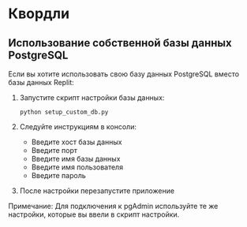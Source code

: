 
# Квордли

## Использование собственной базы данных PostgreSQL

Если вы хотите использовать свою базу данных PostgreSQL вместо базы данных Replit:

1. Запустите скрипт настройки базы данных:
   ```
   python setup_custom_db.py
   ```

2. Следуйте инструкциям в консоли:
   - Введите хост базы данных
   - Введите порт
   - Введите имя базы данных
   - Введите имя пользователя
   - Введите пароль

3. После настройки перезапустите приложение

Примечание: Для подключения к pgAdmin используйте те же настройки, которые вы ввели в скрипт настройки.
